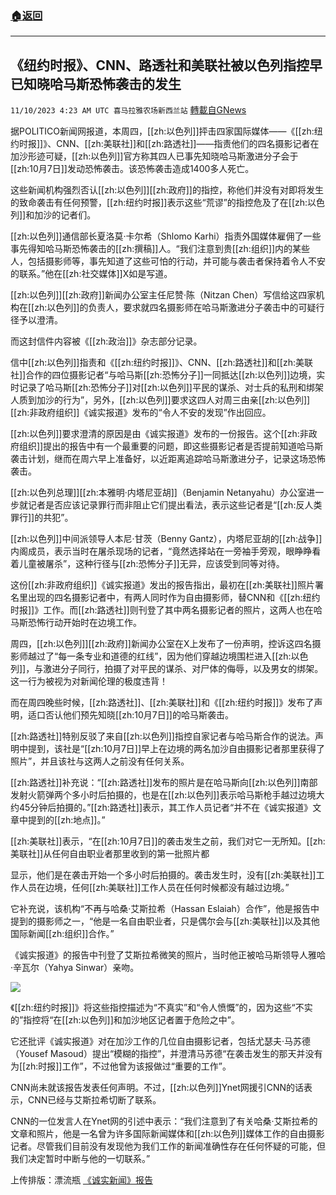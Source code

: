 ###  [:house:返回](README.md)
---


## 《纽约时报》、CNN、路透社和美联社被以色列指控早已知晓哈马斯恐怖袭击的发生
`11/10/2023 4:23 AM UTC 喜马拉雅农场新西兰站` [轉載自GNews](https://gnews.org/articles/1953638)

据POLITICO新闻网报道，本周四，[[zh:以色列]]抨击四家国际媒体——《[[zh:纽约时报]]》、CNN、[[zh:美联社]]和[[zh:路透社]]——指责他们的四名摄影记者在加沙形迹可疑，[[zh:以色列]]官方称其四人已事先知晓哈马斯激进分子会于[[zh:10月7日]]发动恐怖袭击。该恐怖袭击造成1400多人死亡。

这些新闻机构强烈否认[[zh:以色列]][[zh:政府]]的指控，称他们并没有对即将发生的致命袭击有任何预警，[[zh:纽约时报]]表示这些“荒谬”的指控危及了在[[zh:以色列]]和加沙的记者们。

[[zh:以色列]]通信部长夏洛莫·卡尔希（Shlomo Karhi）指责外国媒体雇佣了一些事先得知哈马斯恐怖袭击的[[zh:撰稿]]人。“我们注意到贵[[zh:组织]]内的某些人，包括摄影师等，事先知道了这些可怕的行动，并可能与袭击者保持着令人不安的联系。”他在[[zh:社交媒体]]X如是写道。

[[zh:以色列]][[zh:政府]]新闻办公室主任尼赞·陈（Nitzan Chen）写信给这四家机构在[[zh:以色列]]的负责人，要求就四名摄影师在哈马斯激进分子袭击中的可疑行径予以澄清。

而这封信件内容被《[[zh:政治]]》杂志部分记录。

信中[[zh:以色列]]指责和《[[zh:纽约时报]]》、CNN、[[zh:路透社]]和[[zh:美联社]]合作的四位摄影记者“与哈马斯[[zh:恐怖分子]]一同抵达[[zh:以色列]]边境，实时记录了哈马斯[[zh:恐怖分子]]对[[zh:以色列]]平民的谋杀、对士兵的私刑和绑架人质到加沙的行为”，另外，[[zh:以色列]]要求这四人对周三由亲[[zh:以色列]][[zh:非政府组织]]《诚实报道》发布的“令人不安的发现”作出回应。

[[zh:以色列]]要求澄清的原因是由《诚实报道》发布的一份报告。这个[[zh:非政府组织]]提出的报告中有一个最重要的问题，即这些摄影记者是否提前知道哈马斯袭击计划，继而在周六早上准备好，以近距离追踪哈马斯激进分子，记录这场恐怖袭击。

[[zh:以色列总理]][[zh:本雅明·内塔尼亚胡]]（Benjamin Netanyahu）办公室进一步就记者是否应该记录罪行而非阻止它们提出看法，表示这些记者是“[[zh:反人类罪行]]的共犯”。

[[zh:以色列]]中间派领导人本尼·甘茨（Benny Gantz），内塔尼亚胡的[[zh:战争]]内阁成员，表示当时在屠杀现场的记者，“竟然选择站在一旁袖手旁观，眼睁睁看着儿童被屠杀”，这种行径与[[zh:恐怖分子]]无异，应该受到同等对待。

这份[[zh:非政府组织]]《诚实报道》发出的报告指出，最初在[[zh:美联社]]照片署名里出现的四名摄影记者中，有两人同时作为自由摄影师，替CNN和《[[zh:纽约时报]]》工作。而[[zh:路透社]]则刊登了其中两名摄影记者的照片，这两人也在哈马斯恐怖行动开始时在边境工作。

周四，[[zh:以色列]][[zh:政府]]新闻办公室在X上发布了一份声明，控诉这四名摄影师越过了“每一条专业和道德的红线”，因为他们穿越边境围栏进入[[zh:以色列]]，与激进分子同行，拍摄了对平民的谋杀、对尸体的侮辱，以及男女的绑架。这一行为被视为对新闻伦理的极度违背！

而在周四晚些时候，[[zh:路透社]]、[[zh:美联社]]和《[[zh:纽约时报]]》发布了声明，适口否认他们预先知晓[[zh:10月7日]]的哈马斯袭击。

[[zh:路透社]]特别反驳了来自[[zh:以色列]]指控自家记者与哈马斯合作的说法。声明中提到，该社是“[[zh:10月7日]]早上在边境的两名加沙自由摄影记者那里获得了照片”，并且该社与这两人之前没有任何关系。

[[zh:路透社]]补充说：“[[zh:路透社]]发布的照片是在哈马斯向[[zh:以色列]]南部发射火箭弹两个多小时后拍摄的，也是在[[zh:以色列]]表示哈马斯枪手越过边境大约45分钟后拍摄的。”[[zh:路透社]]表示，其工作人员记者“并不在《诚实报道》文章中提到的[[zh:地点]]。”

[[zh:美联社]]表示，“在[[zh:10月7日]]的袭击发生之前，我们对它一无所知。[[zh:美联社]]从任何自由职业者那里收到的第一批照片都

显示，他们是在袭击开始一个多小时后拍摄的。袭击发生时，没有[[zh:美联社]]工作人员在边境，任何[[zh:美联社]]工作人员在任何时候都没有越过边境。”

它补充说，该机构“不再与哈桑·艾斯拉希（Hassan Eslaiah）合作”，他是报告中提到的摄影师之一，“他是一名自由职业者，只是偶尔会与[[zh:美联社]]以及其他国际新闻[[zh:组织]]合作。”

《诚实报道》的报告中刊登了艾斯拉希微笑的照片，当时他正被哈马斯领导人雅哈·辛瓦尔（Yahya Sinwar）亲吻。

![](ipfs://QmfSjhp4CEfdaFAZ2RtTZv2suZSmRBdWth4FEug2J9NHCm?.png)

 
《[[zh:纽约时报]]》将这些指控描述为“不真实”和“令人愤慨”的，因为这些“不实的”指控将“在[[zh:以色列]]和加沙地区记者置于危险之中”。

它还批评《诚实报道》对在加沙工作的几位自由摄影记者，包括尤瑟夫·马苏德（Yousef Masoud）提出“模糊的指控”，并澄清马苏德“在袭击发生的那天并没有为[[zh:时报]]工作”，不过他曾为该报做过“重要的工作”。

CNN尚未就该报告发表任何声明。不过，[[zh:以色列]]Ynet网援引CNN的话表示，CNN已经与艾斯拉希切断了联系。

CNN的一位发言人在Ynet网的引述中表示：“我们注意到了有关哈桑·艾斯拉希的文章和照片，他是一名曾为许多国际新闻媒体和[[zh:以色列]]媒体工作的自由摄影记者。尽管我们目前没有发现他为我们工作的新闻准确性存在任何怀疑的可能，但我们决定暂时中断与他的一切联系。”

上传排版：漂流瓶
[《诚实新闻》报告](https://honestreporting.com/photographers-without-borders-ap-reuters-pictures-of-hamas-atrocities-raise-ethical-questions/)
